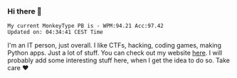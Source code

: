 ### Hi there 👋
<!-- PB START -->
```
My current MonkeyType PB is - WPM:94.21 Acc:97.42
Updated on: 04:34:41 CEST Time
```
<!-- PB END -->
I'm an IT person, just overall. I like CTFs, hacking, coding games, making Python apps. Just a lot of stuff.
You can check out my website [here](https://skill3472.github.io/).
I will probably add some interesting stuff here, when I get the idea to do so. Take care ❤️
